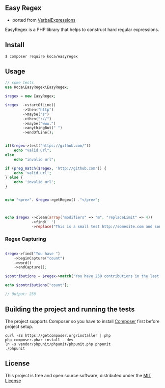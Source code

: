 ## Easy Regex
- ported from [VerbalExpressions](https://github.com/VerbalExpressions/PHPVerbalExpressions)

EasyRegex is a PHP library that helps to construct hard regular expressions.  

## Install

```
$ composer require koca/easyregex
```

## Usage

```php
// some tests
use Koca\EasyRegex\EasyRegex;

$regex = new EasyRegex;

$regex  ->startOfLine()
        ->then("http")
        ->maybe("s")
        ->then("://")
        ->maybe("www.")
        ->anythingBut(" ")
        ->endOfLine();


if($regex->test("https://github.com/"))
    echo "valid url";
else
    echo "invalid url";

if (preg_match($regex, 'http://github.com')) {
    echo 'valid url';
} else {
    echo 'invalid url';
}


echo "<pre>". $regex->getRegex() ."</pre>";



echo $regex ->clean(array("modifiers" => "m", "replaceLimit" => 4))
            ->find(' ')
            ->replace("This is a small test http://somesite.com and some more text.", "-");

```

### Regex Capturing

```php

$regex->find("You have ")
    ->beginCapture("count")
    ->word()
    ->endCapture();

$contributions = $regex->match("You have 258 contributions in the last year");

echo $contributions["count"];

// Output: 258

``` 

## Building the project and running the tests
The project supports Composer so you have to install [Composer](https://getcomposer.org/doc/00-intro.md#installation-nix) first before project setup.

    curl -sS https://getcomposer.org/installer | php
    php composer.phar install --dev
    ln -s vendor/phpunit/phpunit/phpunit.php phpunit
    ./phpunit
    

## License

This project is free and open source software, distributed under the [MIT License](/LICENSE) 
